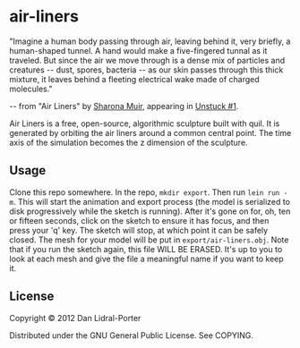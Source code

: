 # air-liners

"Imagine a human body passing through air, leaving behind it, very briefly,
a human-shaped tunnel. A hand would make a five-fingered tunnal as it traveled.
But since the air we move through is a dense mix of particles and creatures --
dust, spores, bacteria -- as our skin passes through this thick mixture, it
leaves behind a fleeting electrical wake made of charged molecules."

   -- from "Air Liners" by [Sharona Muir][sm], appearing in [Unstuck #1][un].

[sm]: http://www.sharonamuir.com/
[un]: http://www.unstuckbooks.org/issue-1

Air Liners is a free, open-source, algorithmic sculpture built with quil. It is
generated by orbiting the air liners around a common central point. The time
axis of the simulation becomes the z dimension of the sculpture.

## Usage

Clone this repo somewhere. In the repo, `mkdir export`. Then run `lein run -m`.
This will start the animation and export process (the model is serialized to
disk progressively while the sketch is running). After it's gone on for, oh, ten
or fifteen seconds, click on the sketch to ensure it has focus, and then press
your 'q' key. The sketch will stop, at which point it can be safely closed. The
mesh for your model will be put in `export/air-liners.obj`. Note that if you run
the sketch again, this file WILL BE ERASED. It's up to you to look at each mesh
and give the file a meaningful name if you want to keep it.

## License

Copyright © 2012 Dan Lidral-Porter

Distributed under the GNU General Public License. See COPYING.
